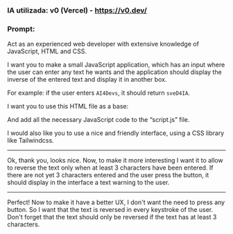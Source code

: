 ### IA utilizada: v0 (Vercel) - https://v0.dev/

### Prompt:

Act as an experienced web developer with extensive knowledge of JavaScript, HTML and CSS.

I want you to make a small JavaScript application, which has an input where the user can enter any text he wants and the application should display the inverse of the entered text and display it in another box.

For example: if the user enters `AI4Devs`, it should return `sveD4IA`.

I want you to use this HTML file as a base:

<!DOCTYPE html>
<html lang="en">
<head>
    <meta charset="UTF-8">
    <meta name="viewport" content="width=device-width, initial-scale=1.0">
    <title>Reverse String</title>    
</head>
<body>
<script src="script.js"></script>
</body>
</html>

And add all the necessary JavaScript code to the “script.js” file.

I would also like you to use a nice and friendly interface, using a CSS library like Tailwindcss.

---

Ok, thank you, looks nice.
Now, to make it more interesting I want it to allow to reverse the text only when at least 3 characters have been entered. If there are not yet 3 characters entered and the user press the button, it should display in the interface a text warning to the user.

---

Perfect! Now to make it have a better UX, I don't want the need to press any button. So I want that the text is reversed in every keystroke of the user. Don't forget that the text should only be reversed if the text has at least 3 characters.
